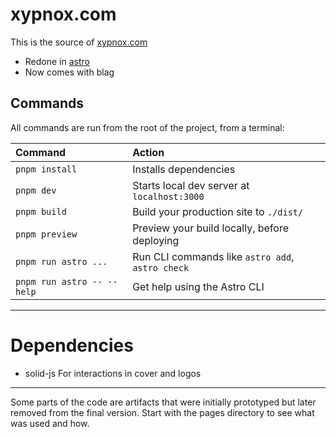 # xypnox.com

This is the source of [xypnox.com](https://xypnox.com)

- Redone in [astro](https://astro.build/) 
- Now comes with blag


## Commands

All commands are run from the root of the project, from a terminal:

| Command                   | Action                                           |
| :------------------------ | :----------------------------------------------- |
| `pnpm install`             | Installs dependencies                            |
| `pnpm dev`             | Starts local dev server at `localhost:3000`      |
| `pnpm build`           | Build your production site to `./dist/`          |
| `pnpm preview`         | Preview your build locally, before deploying     |
| `pnpm run astro ...`       | Run CLI commands like `astro add`, `astro check` |
| `pnpm run astro -- --help` | Get help using the Astro CLI                     |


---

# Dependencies

- solid-js
  For interactions in cover and logos 

---

Some parts of the code are artifacts that were initially prototyped but later removed from the final version. Start with the pages directory to see what was used and how.
